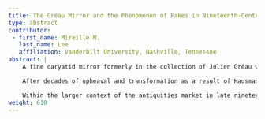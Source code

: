 ```yaml
---
title: The Gréau Mirror and the Phenomenon of Fakes in Nineteenth-Century Paris
type: abstract
contributor:
 - first_name: Mireille M.
   last_name: Lee
   affiliation: Vanderbilt University, Nashville, Tennessee
abstract: |
    A fine caryatid mirror formerly in the collection of Julien Gréau was recently determined to be a pastiche of Greek and Etruscan, ancient and modern. It is well established that the corpus of bronze caryatid mirrors contains a large number of fakes. This paper analyzes the production of these objects within the social context of nineteenth-century Paris.

    After decades of upheaval and transformation as a result of Hausmannization, cultural anxieties surrounding modernity resulted in an increased interest in collecting antiquities. While large numbers of Greek antiquities made their way into the European market as a result of expanded excavations as well as looting, many required heavy restoration in order to make them marketable to an increasingly bourgeois collecting public. The distinction between a restored object, a pastiche, and a total fabrication broke down over time, especially as the diminishing flow of Greek imports failed to keep up with demand.

    Within the larger context of the antiquities market in late nineteenth-century Paris, I argue that bronzes were of special interest to collectors. On the one hand, metals were an essential aspect of industrialization, as symbolized most dramatically by the construction of *la tour Eiffel* for the 1889 *Exposition universelle*. In many ways, metals represented both a link with the past and a path to the future. Small-scale bronze sculptures were, like the terracotta Tanagras, easily replicable, affordable for a mass market, and conveniently displayed on a mantel or shelf. Finally, the caryatid mirror held special appeal on account of its functional familiarity, but also because the female figure provided a model for women just as the French feminist movement was redefining modern femininity.
weight: 610
---
```

